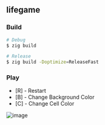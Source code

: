 ## lifegame

### Build
```sh
# Debug
$ zig build

# Release
$ zig build -Doptimize=ReleaseFast
```

### Play
- [R] - Restart
- [B] - Change Background Color
- [C] - Change Cell Color

![image](https://github.com/user-attachments/assets/a5546183-4337-4fbb-af9e-f7d885446e28)
